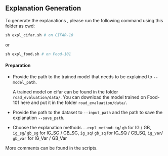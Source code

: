 ## Explanation Generation

To generate the explanations , please run the following command using this folder as cwd:
```python
sh expl_cifar.sh # on CIFAR-10 
```
or
```python
sh expl_food.sh # on Food-101
```

#### Preparation
+ Provide the path to the trained model that needs to be explained to  `--model_path`.

    A trained model on cifar can be found in the folder `road_evaluation/data/`. You can download the model trained on Food-101 here and put it in the folder `road_evaluation/data/`.

+ Provide the path to the dataset to `--input_path` and the path to save the explanation `--save_path`.

+ Choose the explanation methods `--expl_method`: `ig`/ `gb` for IG / GB, `ig_sg`/ `gb_sg` for IG_SG / GB_SG,  `ig_sq`/ `gb_sq` for IG_SQ / GB_SQ,  `ig_var`/ `gb_var` for IG_Var / GB_Var

More comments can be found in the scripts.
